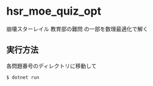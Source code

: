 # hsr_moe_quiz_opt

崩壊スターレイル 教育部の難問 の一部を数理最適化で解く

## 実行方法

各問題番号のディレクトリに移動して

```shell
$ dotnet run
```
